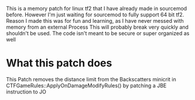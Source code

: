This is a memory patch for linux tf2 that I have already made in sourcemod before.
However I'm just waiting for sourcemod to fully support 64 bit tf2.
Reason I made this was for fun and learning, as I have never messed with memory from an external Process
This will probably break very quickly and shouldn't be used. The code isn't meant to be secure or super organized as well

# What this patch does

This Patch removes the distance limit from the Backscatters minicrit in CTFGameRules::ApplyOnDamageModifyRules() by patching a JBE instruction to JO
